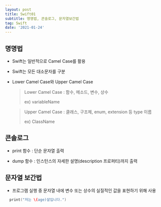 ```yaml
---
layout: post
title: Swift01
subtitle: 명명법, 콘솔로그, 문자열보간법
tag: Swift
date: '2021-01-24'
---
```


## 명명법

* Swift는 일반적으로 Camel Case를 활용

* Swift는 모든 대소문자를 구분

* Lower Camel Case와 Upper Camel Case

  > Lower Camel Case : 함수, 메소드, 변수, 상수
  >
  > ex) variableName

  > Upper Camel Case : 클래스, 구조체, enum, extension 등 type 이름
  >
  > ex) ClassName


## 콘솔로그

* print 함수 : 단순 문자열 출력

* dump 함수 : 인스턴스의 자세한 설명(description 프로퍼티)까지 출력


## 문자열 보간법

* 프로그램 실행 중 문자열 내에 변수 또는 상수의 실질적인 값을 표현하기 위해 사용
~~~Swift
  print("저는 \(age)살입니다.")
~~~

